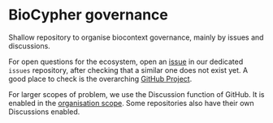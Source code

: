 # BioCypher governance
Shallow repository to organise biocontext governance, mainly by issues and discussions.

For open questions for the ecosystem, open an [issue](https://github.com/biocypher/issues/issues/new) in our dedicated `issues` repository, after checking that a similar one does not exist yet. A good place to check is the overarching [GitHub Project](https://github.com/orgs/biocypher/projects/1).

For larger scopes of problem, we use the Discussion function of GitHub. It is enabled in the [organisation scope](https://github.com/orgs/biocypher/discussions). Some repositories also have their own Discussions enabled.

